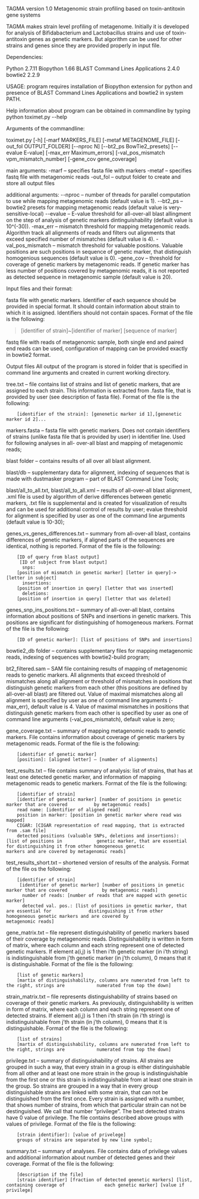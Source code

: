 TAGMA version 1.0
Metagenomic strain profiling based on toxin-antitoxin gene systems


TAGMA makes strain level profiling of metagenome. Initially it is developed for analysis of Bifidabacterium and Lactobacillus strains and use of toxin-antitoxin genes as genetic markers. But algorithm can be used for other strains and genes since they are provided properly in input file.

Dependencies:

Python 2.7.11
Biopython 1.66
BLAST Command Lines Applications 2.4.0
bowtie2 2.2.9

USAGE:
program requires installation of Biopython extension for python and presence of BLAST Command Lines Applications and bowtie2 in system PATH.

Help information about program can be obtained in commandline by typing
python toximet.py --help

Arguments of the commandline:

toximet.py [-h] [-marf MARKERS_FILE] [-metaf METAGENOME_FILE]
                  [-out_fol OUTPUT_FOLDER] [--nproc N]
                  [--bt2_ps BowTie2_presets] [--evalue E-value]
                  [-max_err Maximum_errors]
                  [-val_pos_mismatch vpm_mismatch_number]
                  [-gene_cov gene_coverage]

main arguments:
-marf – specifies fasta file with markers
-metaf – specifies fastq file with metagenomic reads
-out_fol – output folder to create and store all output files

additional arguments:
--nproc – number of threads for parallel computation to use while mapping metagenomic reads (default value is 1).
--bt2_ps – bowtie2 presets for mapping metagenomic reads (default value is very-sensitive-local)
--evalue – E-value threshold for all-over-all blast allingment on the step of analysis of genetic markers dintinguishability (default value is 10^(-30)).
-max_err – mismatch threshold for mapping metagenomic reads. Algorithm track all alignments of reads and filters out alignments that exceed specified number of mismatches (default value is 4).
-val_pos_mismatch – mismatch threshold for valuable positions. Valuable positions are such positions in sequence of genetic marker, that distinguish homogenious sequences (default value is 0).
-gene_cov – threshold for coverage of genetic markers by metagenomic reads. If genetic marker has less number of positions covered by metagenomic reads, it is not reported as detected sequence in metagenomic sample (default value is 20).


Input files and their format:

fasta file with genetic markers. Identifier of each sequence should be provided in special format. It should contain information about strain to which it is assigned. Identifiers should not contain spaces.
Format of the file is the following:

>[identifier of strain]~[identifier of marker]
[sequence of marker] 

fastq file with reads of 
metagenomic sample, both single end and paired end reads can be used, configuration of mapping can be provided exactly in bowtie2 format.

Output files
All output of the program is stored in folder that is specified in command line arguments and created in current working directory.

tree.txt – file contains list of strains and list of genetic markers, that are assigned to each strain. 			This information is extracted from .fasta file, that is provided by user (see description of 		fasta file). Format of the file is the following:

		[identifier of the strain]: [genenetic marker id 1],[genenetic marker id 2]...

markers.fasta – fasta file with genetic markers. Does not contain identifiers of strains (unlike 			fasta file that is provided by user) in identifier line. Used for following analyses in all-			over-all blast and mapping of metagenomic reads;

blast folder – contains results of all over all blast alignment. 

blast/db – supplementary data for alignment, indexing of sequences that is made with 				dustmasker program – part of BLAST Command Line Tools;

blast/all_to_all.txt,  blast/all_to_all.xml – results of all-over-all blast alignment, .xml file is used 		by algorithm of derive differences between genetic markers, .txt file is supplemental and 		is created for visualization of results and can be used for additional control of results by 			user; evalue threshold for alignment is specified by user as one of the command line 			arguments (default value is 10-30);

genes_vs_genes_differences.txt – summary from all-over-all blast, contains differences of 			genetic markers, if aligned parts of the sequences are identical, nothing is reported. 			Format of the file is the following:

		[ID of query from blast output]
		 [ID of subject from blast output]
		  snps:
		[position of mismatch in genetic marker] [letter in query]->[letter in subject]
		  insertions:
		[position of insertion in query] [letter that was inserted]
		  deletions:
		[position of insertion in query] [letter that was deleted]

genes_snp_ins_positions.txt – summary of all-over-all blast, contains information about 				positions of SNPs and insertions in genetic markers. This positions are significant for 			distinguishing of homogeneous markers. Format of the file is the following:

		[ID of genetic marker]: [list of positions of SNPs and insertions]
	
bowtie2_db folder – contains supplementary files for mapping metagenomic reads, indexing 			of sequences with bowtie2-build program;

bt2_filtered.sam – SAM file containing results of mapping of metagenomic reads to genetic 			markers. All alignments that exceed threshold of mismatches along all alignment or 			threshold of mismatches in positions that distinguish genetic markers from each other 			(this positions are defined by all-over-all blast) are filtered out. Value of maximal 			mismatches along all alignment is specified by user as one of command line arguments 			(-max_err), default value is 4.  Value of maximal mismatches in positions that 				distinguish genetic markers from each other is specified by user as one of command line 		arguments (-val_pos_mismatch), default value is zero;

gene_coverage.txt – summary of mapping metagenomic reads to genetic markers. File contains 			information about coverage of genetic markers by metagenomic reads. Format of the file 		is the following:

		[identifier of genetic marker]
		[position]: [aligned letter] – [number of alignments]

test_results.txt – file contains summary of analysis: list of strains, that has at least one detected 			genetic marker, and information of mapping metagenomic reads to genetic markers. 			Format of the file is the following:

		[identifier of strain]
		[identifier of genetic marker] [number of positions in genetic marker that are covered 			by metagenomic reads]
		read name: [identifier of aligned read]
		position in marker: [position in genetic marker where read was mapped]
		CIGAR: [CIGAR representation of read mapping, that is extracted from .sam file]
		detected positions (valuable SNPs, deletions and insertions): [list of positions in 			genetic marker, that are essential for distinguishing it from other homogeneous genetic 			markers and are covered by metagenomic reads]

test_results_short.txt – shortened version of results of the analysis. Format of the file os the 			following:

		[identifier of strain]
		 [identifier of genetic marker] [number of positions in genetic marker that are covered 			by metagenomic reads]
		  number of reads: [number of reads that are mapped with genetic marker]
		  detected val. pos.: [list of positions in genetic marker, that are essential for 				distinguishing it from other homogeneous genetic markers and are covered by 				metagenomic reads]

gene_matrix.txt – file represent distinguishability of genetic markers based of their coverage by 		metagenomic reads.  Distinguishability is written in form of matrix, where each column 			and each string represent one of detected genetic markers. If element a(i,j) is 1 then i’th 			genetic marker (in i’th string) is indistinguishable from j’th genetic marker (in j’th 			column), 0 means that it is distinguishable. Format of the file is the following:

		[list of genetic markers]
		[martix of distinguishability, columns are numerated from left to the right, strings are 			numerated from top the down]

strain_matrix.txt – file represents distinguishability of strains based on coverage of their genetic 		markers. As previously, distinguishability is written in form of matrix, where each 			column and each string represent one of detected strains. If element a(i,j) is 1 then i’th 			strain (in i’th string) is indistinguishable from j’th strain (in j’th column), 0 means that it 		is distinguishable. Format of the file is the following:

		[list of strains]
		[martix of distinguishability, columns are numerated from left to the right, strings are 			numerated from top the down]

privilege.txt – summary of distinguishability of strains. All strains are grouped in such a way, 			that every strain in a group is either distinguishable from all other and at least one more 			strain in the group is indistinguishable from the first one or this strain is 					indistinguishable from at least one strain in the group. So strains are grouped in a way 			that in every group distinguishable strains are linked with some strain, that can not be 			distinguished from the first once. Every strain is assigned with a number, that shows 			number of strains, from which that particular strain can not be destinguished. We call 			that number “privilege”. The best detected strains have 0 value of privilege. The file 			contains described above groups with values of privilege. Format of the file is the 			following: 

		[strain identifier]: [value of privelege]
		groups of strains are separated by new line symbol;

summary.txt – summary of analyses. File contains data of privilege values and additional 			information about number of detected genes and their coverage. Format of the file is the 		following:

		[description if the file]
		[strain identifier] [fraction of detected geenetic markers] [list, containing coverage of 				each genetic marker] [value if privilege]
